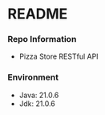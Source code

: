 # README

### Repo Information
-  Pizza Store RESTful API
### Environment
-  Java: 21.0.6
-  Jdk: 21.0.6
